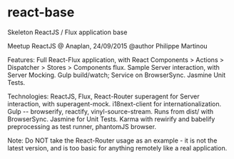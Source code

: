# react-base
Skeleton ReactJS / Flux application base

Meetup ReactJS @ Anaplan, 24/09/2015
@author Philippe Martinou

Features:
    Full React-Flux application, with React Components > Actions > Dispatcher > Stores > Components flux.
    Sample Server interaction, with Server Mocking.
    Gulp build/watch; Service on BrowserSync.
    Jasmine Unit Tests.

Technologies:
    ReactJS, Flux, React-Router
    superagent for Server interaction, with superagent-mock.
    i18next-client for internationalization.
    Gulp -- browserify, reactify, vinyl-source-stream.
    Runs from dist/ with BrowserSync.
    Jasmine for Unit Tests.
    Karma with rewirify and babelify preprocessing as test runner, phantomJS browser.

Note: Do NOT take the React-Router usage as an example - it is not the latest version,
and is too basic for anything remotely like a real application.
